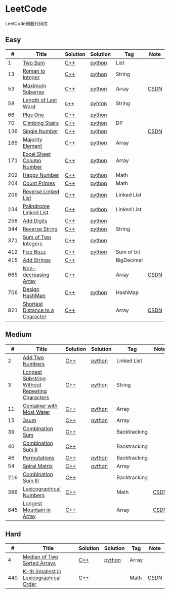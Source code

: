 ﻿# LeetCode
LeetCode刷题代码库

## Easy
|  #  | Title   |  Solution  |Solution| Tag |  Note  |
|-----|-------- | ---------- | ------ | ----|--------|
|1|[Two Sum][1]|[C++][2]|[python][3]|List||
|13|[Roman to Integer][4]|[C++][5]|[python][6]|String||
|53|[Maximum Subarray][7]|[C++][8]|[python][9]|Array|[CSDN][10]|
|58|[Length of Last Word][11]|[c++][12]|[pyhton][13]|String||
|66|[Plus One][14]|[C++][15]|[python][16]|||
|70|[Climbing Stairs][17]|[C++][18]|[python][19]|DP||
|136|[Single Number][20]|[C++][21]|[python][22]||[CSDN][23]|
|169|[Majority Element][24]|[C++][25]|[python][26]|Array||
|171|[Excel Sheet Column Number][27]|[C++][28]|[python][29]|Array||
|202|[Happy Number][30]|[C++][31]|[python][32]|Math||
|204|[Count Primes][33]|[C++][34]|[python][35]|Math||
|206|[Reverse Linked List][36]|[C++][37]|[python][38]|Linked List||
|234|[Palindrome Linked List][39]|[C++][40]|[python][41]|Linked List||
|258|[Add Digits][42]|[C++][43]|[python][44]|||
|344|[Reverse String][45]|[C++][46]|[python][47]|String||
|371|[Sum of Two Integers][48]|[C++][49]|[python][50]|||
|412|[Fizz Buzz][51]|[C++][52]|[python][53]|Sum of bit||
|415|[Add Strings][54]|[C++][55]||BigDecimal||
|665|[Non-decreasing Array][56]|[C++][57]||Array|[CSDN][58]|
|706|[Design HashMap][59]|[C++][60]|[python][61]|HashMap||
|821|[Shortest Distance to a Character][62]|[C++][63]||Array|[CSDN][64]|

## Medium
|  #  | Title      |  Solution  |Solution| Tag |  Note  |
|-----|------------| ---------- | ------ | ----|--------|
|2|[Add Two Numbers][65]|[C++][66]|[python][67]|Linked List|
|3|[Longest Substring Without Repeating Characters][68]|[C++][69]|[python][70]|String|
|11|[Container with Most Water][71]|[C++][72]|[python][73]|Array|
|15|[3sum][74]|[C++][75]|[python][76]|Array|
|39|[Combination Sum][77]|[C++][78]||Backtracking|
|40|[Combination Sum II][79]|[C++][80]||Backtracking|
|46|[Permutations][81]|[C++][82]|[python][83]|Backtracking|
|54|[Spiral Matrix][84]|[C++][85]|[python][86]|Array|
|216|[Combination Sum III][87]|[C++][88]||Backtracking|
|386|[Lexicographical Numbers][89]|[C++][90]||Math|[CSDN][91]|
|845|[Longest Mountain in Array][92]|[C++][93]||Array|[CSDN][94]|



## Hard
|  #  | Title      |  Solution  |Solution| Tag |  Note  |
|-----|------------| ---------- | ------ | ----|--------|
|4|[Median of Two Sorted Arrays][95]|[C++][96]|[python][97]|Array|
|440|[K-th Smallest in Lexicographical Order][98]|[C++][99]||Math|[CSDN][100]|


  [1]: https://leetcode.com/problems/two-sum/description/
  [2]: ./C++/1/main.cpp
  [3]: ./Python/1.py
  [4]: https://leetcode.com/problems/roman-to-integer/
  [5]: ./C++/13/main.cpp
  [6]: ./Python/13.py
  [7]: https://leetcode.com/problems/maximum-subarray/
  [8]: ./C++/53/main.cpp
  [9]: ./Python/53.py
  [10]:  https://blog.csdn.net/whjkm/article/details/89041512
  [11]: https://leetcode.com/problems/length-of-last-word/
  [12]: ./C++/58/main.cpp
  [13]: ./Python/58.py
  [14]: https://leetcode.com/problems/plus-one/description/
  [15]: ./C++/66/main.cpp
  [16]: ./Python/66.py
  [17]: https://leetcode.com/problems/climbing-stairs/
  [18]: ./C++/70/main.cpp
  [19]: ./Python/70.py
  [20]: https://leetcode.com/problems/single-number/description/
  [21]: ./C++/136/main.cpp
  [22]: ./Python/136.py
  [23]: https://blog.csdn.net/whjkm/article/details/89058579
  [24]: https://leetcode.com/problems/majority-element/
  [25]: ./C++/169/main.cpp
  [26]: ./Python/169.py
  [27]: https://leetcode.com/problems/excel-sheet-column-number/
  [28]: ./C++/171/main.cpp
  [29]: ./Python/171.py
  [30]: https://leetcode.com/problems/happy-number/
  [31]: ./C++/202/main.cpp
  [32]: ./Python/202.py
  [33]: https://leetcode.com/problems/count-primes/
  [34]: ./C++/204/main.cpp
  [35]: ./Python/204.py
  [36]: https://leetcode.com/problems/reverse-linked-list/
  [37]: ./C++/206/main.cpp
  [38]: ./Python/206.py
  [39]: https://leetcode.com/problems/palindrome-linked-list/
  [40]: ./C++/234/main.cpp
  [41]: ./Python/234.py
  [42]: https://leetcode.com/problems/add-digits/description/
  [43]: ./C++/258/main.cpp
  [44]: ./Python/258.py
  [45]: https://leetcode.com/problems/reverse-string/description/
  [46]: ./C++/258/main.cpp
  [47]: ./Python/344.py
  [48]: https://leetcode.com/problems/sum-of-two-integers/description/
  [49]: ./C++/371/main.cpp
  [50]: ./Python/371.py
  [51]: https://leetcode.com/problems/fizz-buzz/
  [52]: ./C++/412/main.cpp
  [53]: ./Python/412.py
  [54]: https://leetcode.com/problems/add-strings/
  [55]: ./C++/415/main.cpp
  [56]: https://leetcode.com/problems/non-decreasing-array/
  [57]: ./C++/665/main.cpp
  [58]: https://blog.csdn.net/whjkm/article/details/89058579
  [59]: https://leetcode.com/problems/design-hashmap/description/
  [60]: ./C++/706/main.cpp
  [61]: ./Python/706.py
  [62]: https://leetcode.com/problems/shortest-distance-to-a-character/
  [63]: ./C++/821/main.cpp
  [64]: https://blog.csdn.net/whjkm/article/details/89460667
  [65]: https://leetcode.com/problems/add-two-numbers
  [66]: ./C++/2/main.cpp
  [67]: ./Python/2.py
  [68]: https://leetcode.com/problemset/top-interview-questions/
  [69]: ./C++/3/main.cpp
  [70]: ./Python/3.py
  [71]: https://leetcode.com/problems/container-with-most-water/
  [72]: ./C++/11/main.cpp
  [73]: ./Python/11.py
  [74]: https://leetcode.com/problems/3sum/description/
  [75]: ./C++/15/main.cpp
  [76]: ./Python/15.py
  [77]: https://leetcode.com/problems/combination-sum/
  [78]: ./C++/39/main.cpp
  [79]: https://leetcode.com/problems/combination-sum-ii/
  [80]: ./C++/40/main.cpp
  [81]: https://leetcode.com/problems/permutations/
  [82]: ./C++/46/main.cpp
  [83]: ./Python/46.py
  [84]: https://leetcode.com/problems/spiral-matrix/
  [85]: ./C++/54/main.cpp
  [86]: ./Python/54.py
  [87]: https://leetcode.com/problems/combination-sum-iii/
  [88]: ./C++/216/main.cpp
  [89]: https://leetcode.com/problems/lexicographical-numbers/
  [90]: ./C++/386/main.cpp
  [91]: https://blog.csdn.net/whjkm/article/details/89460667
  [92]: https://leetcode.com/problems/longest-mountain-in-array/
  [93]: ./C++/845/main.cpp
  [94]: https://blog.csdn.net/whjkm/article/details/89460667
  [95]: https://leetcode.com/problems/median-of-two-sorted-arrays/
  [96]: ./C++/4/main.cpp
  [97]: ./Python/4.py
  [98]: https://leetcode.com/problems/k-th-smallest-in-lexicographical-order/
  [99]: ./C++/440/main.cpp
  [100]: https://blog.csdn.net/whjkm/article/details/89460667